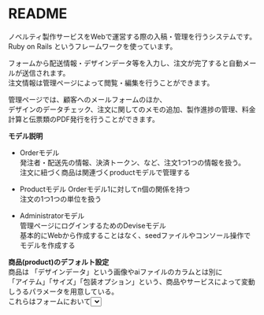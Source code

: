 # README

ノベルティ製作サービスをWebで運営する際の入稿・管理を行うシステムです。  
Ruby on Rails というフレームワークを使っています。

フォームから配送情報・デザインデータ等を入力し、注文が完了すると自動メールが送信されます。  
注文情報は管理ページによって閲覧・編集を行うことができます。  

管理ページでは、顧客へのメールフォームのほか、  
デザインのデータチェック、注文に関してのメモの追加、製作進捗の管理、料金計算と伝票類のPDF発行を行うことができます。


**モデル説明**  
  
* Orderモデル  
発注者・配送先の情報、決済トークン、など、注文1つ1つの情報を扱う。  
注文に紐づく商品は関連づくproductモデルで管理する

* Productモデル
Orderモデル1に対してn個の関係を持つ  
注文の1つ1つの単位を扱う

* Administratorモデル  
管理ページにログインするためのDeviseモデル  
基本的にWebから作成することはなく、seedファイルやコンソール操作でモデルを作成する

**商品(product)のデフォルト設定**   
商品は 「デザインデータ」という画像やaiファイルのカラムとは別に  
「アイテム」「サイズ」「包装オプション」という、商品やサービスによって変動しうるパラメータを用意している。  
これらはフォームにおいて<select>タグを用いることを前提にしていて、対応する
「アイテム」には「7種類のサイズパターンがあるキーホルダー」と「サイズが1種類のみのコースター」、
包装オプションは「なし」「OPP個別包装」を例として用意した。  
これらは `app/models/product.rb` のenumによって設定しているため、変更したい場合はそれらを書き足せばいい。  
尚、商品データの日本語表示は `config/locales/models/orders/ja.yml` で自由に設定できる。
独自のカラムを追加する場合はマイグレーションファイルを作成して任意のカラムを作成する。
